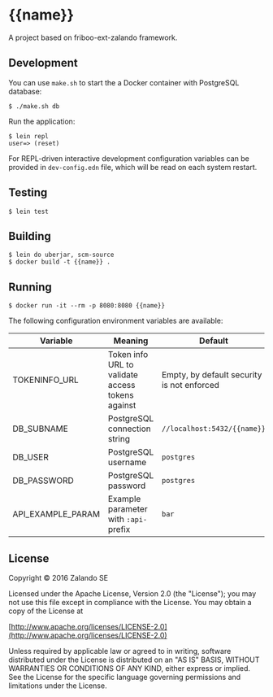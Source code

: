 # {{name}}

A project based on friboo-ext-zalando framework.

## Development

You can use `make.sh` to start the a Docker container with PostgreSQL database:

```
$ ./make.sh db
```

Run  the application:

```
$ lein repl
user=> (reset)
```

For REPL-driven interactive development configuration variables can be provided in `dev-config.edn` file, which will be read on each system restart.

## Testing

```
$ lein test
```

## Building

```
$ lein do uberjar, scm-source
$ docker build -t {{name}} .
```

## Running

```
$ docker run -it --rm -p 8080:8080 {{name}}
```

The following configuration environment variables are available:

| Variable | Meaning | Default | Example |
|---|---|---|---|
| TOKENINFO_URL | Token info URL to validate access tokens against | Empty, by default security is not enforced | `https://auth.example.com/oauth2/tokeninfo` |
| DB_SUBNAME | PostgreSQL connection string | `//localhost:5432/{{name}}` | `//{{name}}.db.example.com:5432/{{name}}?ssl=true` |
| DB_USER | PostgreSQL username | `postgres` | `mjackson` |
| DB_PASSWORD | PostgreSQL password | `postgres` | `billiejeanisnotmylover` |
| API_EXAMPLE_PARAM | Example parameter with `:api-` prefix | `bar` | `foo` |

## License

Copyright © 2016 Zalando SE

Licensed under the Apache License, Version 2.0 (the "License");
you may not use this file except in compliance with the License.
You may obtain a copy of the License at

   [http://www.apache.org/licenses/LICENSE-2.0](http://www.apache.org/licenses/LICENSE-2.0)

Unless required by applicable law or agreed to in writing, software
distributed under the License is distributed on an "AS IS" BASIS,
WITHOUT WARRANTIES OR CONDITIONS OF ANY KIND, either express or implied.
See the License for the specific language governing permissions and
limitations under the License.
